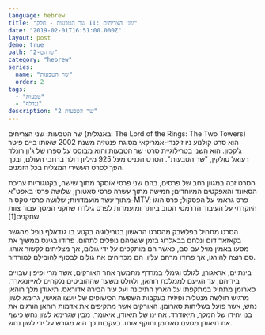 ```yaml
---
language: hebrew
title: "שר הטבעות - חלק II: שני הצריחים"
date: "2019-02-01T16:51:00.000Z"
layout: post
demo: true
path: "שרהט-2"
category: "hebrew"
series:
  name: "שר הטבעות"
  order: 2
tags:
  - "טבעות"
  - "גנדלף"
description: "שר הטבעות 2"
---
```


שר הטבעות: שני הצריחים (באנגלית: The Lord of the Rings: The Two Towers) הוא סרט קולנוע ניו זילנדי-אמריקאי מסוגת פנטזיה משנת 2002 שאותו ביים פיטר ג'קסון. הוא השני בטרילוגיית סרטי שר הטבעות והוא מבוסס על ספרו של ג'ון רונלד רעואל טולקין, "שר הטבעות". הסרט הכניס מעל 925 מיליון דולר ברחבי העולם, ובכך הפך לסרט העשירי המצליח בכל הזמנים.

הסרט זכה במגוון רחב של פרסים, בהם שני פרסי אוסקר מתוך שישה, בקטגוריות עריכת הסאונד והאפקטים המיוחדים; חמישה מתוך עשרה פרסי סאטורן; שלושה פרסי באפט"א מתוך עשר מועמדויות; שלושה פרסי טקס ה-MTV; פרס גראמי על הפסקול; פרס הוגו היוקרתי על העיבוד הדרמטי הטוב ביותר ומועמדות לפרס גילדת שחקני המסך עבור צוות שחקנים[1].

הסרט מתחיל בפלשבק מהסרט הראשון בטרילוגיה בקטע בו גנדאלף נופל מהגשר בקאזאד דום ונלחם בבאלרוג בזמן ששניהם נופלים לתהום. פרודו בגינס ממשיך את מסעו באמין מויל עם סם, כאשר הם מותקפים על ידי גולום, אך מצליחים לקשור אותו. סם רוצה להורגו, אך פרודו מרחם עליו. הם מכריחים את גולום לבסוף להובילם למורדור.

בינתיים, אראגורן, לגולס וגימלי במרדף מתמשך אחר האורקים, אשר מרי ופיפין שבויים בידיהם, עד הגיעם לממלכת רוהאן, ולגולס משער שההוביטים נלקחים לאייזנגארד. סארומן מתחיל במתקפתו על הארץ התיכונה ועל עיר הבירה אדוראס. תיאודן מלך רוהאן מרגיש חולשה מנטלית ופיזית בעקבות השפעת הכישופים של יועצו האישי, גרימא לשון נחש, אשר פועל בשליחות סארומן. האורקים אשר מתקיפים את אדמות רוהאן הורגים את בנו יחידו של המלך, תיאודרד. אחיינו של תיאודן, איאומר, מבין שגרימא לשון נחש כישף את תיאודן מטעם סארומן ותוקף אותו. בעקבות כך הוא מגורש על ידי לשון נחש.